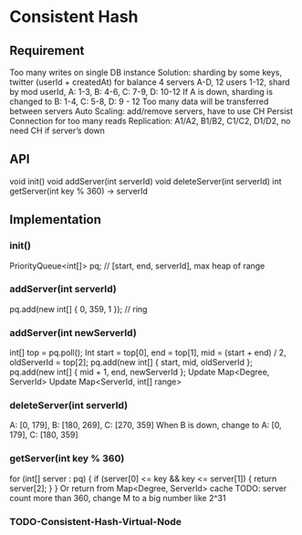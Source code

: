 # Consistent Hash

## Requirement
Too many writes on single DB instance
Solution: sharding by some keys, twitter (userId + createdAt) for balance
4 servers A-D, 12 users 1-12, shard by mod userId, A: 1-3, B: 4-6, C: 7-9, D: 10-12
If A is down,  sharding is changed to B: 1-4, C: 5-8, D: 9 - 12
Too many data will be transferred between servers
Auto Scaling: add/remove servers, have to use CH
Persist Connection for too many reads
Replication: A1/A2, B1/B2, C1/C2, D1/D2, no need CH if server’s down

## API
void init()
void addServer(int serverId)
void deleteServer(int serverId)
int getServer(int key % 360) -> serverId

## Implementation

### init()
PriorityQueue<int[]> pq; 	// [start, end, serverId], max heap of range

### addServer(int serverId)
pq.add(new int[] { 0, 359, 1 });		// ring

### addServer(int newServerId)
int[] top = pq.poll();
Int start = top[0], end = top[1], mid = (start + end) / 2, oldServerId = top[2];
pq.add(new int[] { start, mid, oldServerId };
pq.add(new int[] { mid + 1, end, newServerId };
Update Map<Degree, ServerId>
Update Map<ServerId, int[] range>

### deleteServer(int serverId)
A: [0, 179], B: [180, 269], C: [270, 359]
When B is down, change to A: [0, 179], C: [180, 359]

### getServer(int key % 360)
for (int[] server : pq) {
   if (server[0] <= key && key <= server[1]) {
       return server[2];
   }
}
Or return from Map<Degree, ServerId> cache
TODO: server count more than 360, change M to a big number like 2^31

### TODO-Consistent-Hash-Virtual-Node


